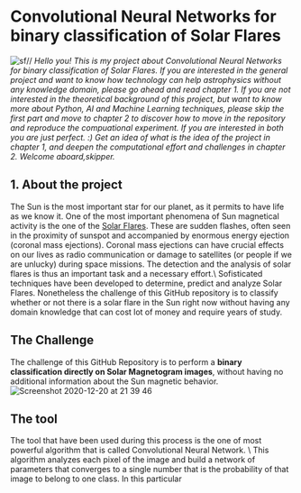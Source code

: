 # Convolutional Neural Networks for binary classification of Solar Flares
![sf](https://user-images.githubusercontent.com/55837093/102723811-1b7fe580-430b-11eb-96ce-11be02606321.jpg)//
_Hello you! This is my project about Convolutional Neural Networks for binary classification of Solar Flares. If you are interested in the general project and want to know how technology can help astrophysics without any knowledge domain, please go ahead and read chapter 1.
If you are not interested in the theoretical background of this project, but want to know more about Python, AI and Machine Learning techniques, please skip the first part and move to chapter 2 to discover how to move in the repository and reproduce the compuational experiment.
If you are interested in both you are just perfect. :) 
Get an idea of what is the idea of the project in chapter 1, and deepen the computational effort and challenges in chapter 2. 
Welcome aboard,skipper._ 

## 1. About the project

The Sun is the most important star for our planet, as it permits to have life as we know it. One of the most important phenomena of Sun magnetical activity is the one of the  [Solar Flares](https://en.wikipedia.org/wiki/Solar_flare). These are sudden flashes, often seen in the proximity of sunspot and accompanied by enormous energy ejection (coronal mass ejections). Coronal mass ejections can have crucial effects on our lives as radio communication or damage to satellites (or people if we are unlucky) during space missions. The detection and the analysis of solar flares is thus an important task and a necessary effort.\\
Sofisticated techniques have been developed to determine, predict and analyze Solar Flares. Nonetheless the challenge of this GitHub repository is to classify whether or not there is a solar flare in the Sun right now without having any domain knowledge that can cost lot of money and require years of study. 



## The Challenge
The challenge of this GitHub Repository is to perform a __binary classification directly on Solar Magnetogram images__, without having no additional information about the Sun magnetic behavior. 
![Screenshot 2020-12-20 at 21 39 46](https://user-images.githubusercontent.com/55837093/102723917-f63fa700-430b-11eb-888a-6dd8104aa8ec.png)

## The tool 
The tool that have been used during this process is the one of most powerful algorithm that is called Convolutional Neural Network. \\
This algorithm analyzes each pixel of the image and build a network of parameters that converges to a single number that is the probability of that image to belong to one class. 
In this particular 
